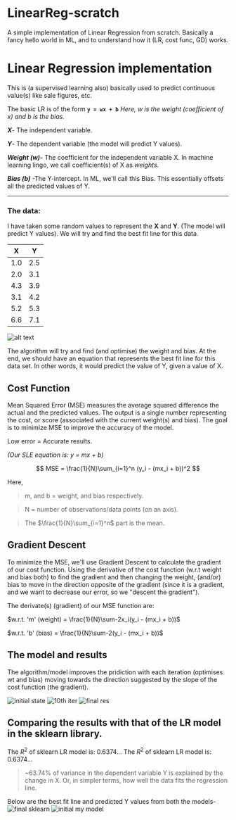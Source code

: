 # LinearReg-scratch
A simple implementation of Linear Regression from scratch. Basically a fancy hello world in ML, and to understand how it (LR, cost func, GD) works.


# Linear Regression implementation
This is (a supervised learning also) basically used to predict continuous value(s) like sale figures, etc.

The basic LR is of the form **`y = wx + b`**
*Here, w is the weight (coefficient of x) and b is the bias.*

***X***- The independent variable.

***Y***- The dependent variable (the model will predict Y values). 

***Weight (w)-*** The coefficient for the independent variable X. In machine learning lingo, we call coefficient(s) of X as _weights_.

***Bias (b)*** -The Y-intercept. In ML, we'll call this Bias. This essentially offsets all the predicted values of Y.

<hr>

### The data:
I have taken some random values to represent the **X** and **Y**. (The model will predict Y values). We will try and find the best fit line for this data.

| X | Y |
|---|---|
| 1.0  | 2.5  |
|  2.0 | 3.1  |
| 4.3 | 3.9  |
| 3.1 |  4.2 |
| 5.2  | 5.3  |
| 6.6 |  7.1 |
 
![alt text](/raw_data.png)

The algorithm will try and find (and optimise) the weight and bias. At the end, we should have an equation that represents the best fit line for this data set. In other words, it would predict the value of Y, given a value of X.

## Cost Function
Mean Squared Error (MSE) measures the average squared difference the actual and the predicted values. The output is a single number representing the cost, or score (associated with the current weight(s) and bias). The goal is to minimize MSE to improve the accuracy of the model.

Low error = Accurate results.

_(Our SLE equation is: y = mx + b)_



$$
MSE = \frac{1}{N}\sum_{i=1}^n (y_i - (mx_i + b))^2
$$

Here, 
>m, and b =  weight, and bias respectively. 


>N = number of observations/data points (on an axis).


>The $\frac{1}{N}\sum_{i=1}^n$ part is the mean.

## Gradient Descent

To minimize the MSE, we'll use Gradient Descent to calculate the gradient of our cost function. Using the derivative of the cost function (w.r.t weight and bias both) to find the gradient and then changing the weight, (and/or) bias to move in the direction opposite of the gradient (since it is a gradient, and we want to decrease our error, so we "descent the gradient").

The derivate(s) (gradient) of our MSE function are:

$w.r.t. 'm' (weight) = \frac{1}{N}\sum-2x_i(y_i - (mx_i + b))$

$w.r.t. 'b' (bias) = \frac{1}{N}\sum-2(y_i - (mx_i + b))$

## The model and results
The algorithm/model improves the pridiction with each iteration (optimises wt and bias) moving towards the direction suggested by the slope of the cost function (the gradient).

![initial state](/zero%20iter.png)
![10th iter](/10th%20iter.png)
![final res](/final%20result.png)

## Comparing the results with that of the LR model in the sklearn library.
The $R^2$ of sklearn LR model is: 0.6374... 
The $R^2$ of sklearn LR model is: 0.6374...

>~63.74% of variance in the dependent variable Y is explained by the change in X. 
>Or, in simpler terms, how well the data fits the regression line. 

Below are the best fit line and predicted Y values from both the models-
![final sklearn](/final%20result_sklearn.png)
![initial my model](/final%20result_mym.png)
